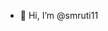 - 👋 Hi, I’m @smruti11
<!-- 👀 I’m interested in fullstack development (Javascript)
<!-- 🌱 I’m currently learning MERN stack
<!-- 💞️ I’m looking to collaborate on MERN Projects -->
<!-- 📫 How to reach me ... -> smruti11sagarika@gmail.com-->

<!---
smruti11/smruti11 is a ✨ special ✨ repository because its `README.md` (this file) appears on your GitHub profile.
You can click the Preview link to take a look at your changes.
--->
